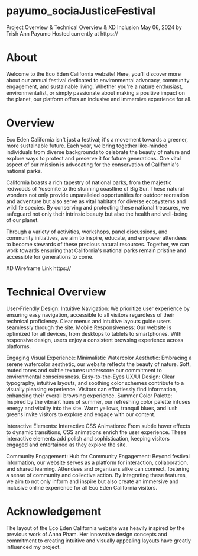 # payumo_sociaJusticeFestival
Project Overview & Technical Overview & XD Inclusion
May 06, 2024 
by Trish Ann Payumo
Hosted currently at https://

# About 
Welcome to the Eco Eden California website! Here, you'll discover more about our annual festival dedicated to environmental advocacy, community engagement, and sustainable living. Whether you're a nature enthusiast, environmentalist, or simply passionate about making a positive impact on the planet, our platform offers an inclusive and immersive experience for all.

# Overview 
Eco Eden California isn't just a festival; it's a movement towards a greener, more sustainable future. Each year, we bring together like-minded individuals from diverse backgrounds to celebrate the beauty of nature and explore ways to protect and preserve it for future generations. One vital aspect of our mission is advocating for the conservation of California's national parks. 

California boasts a rich tapestry of national parks, from the majestic redwoods of Yosemite to the stunning coastline of Big Sur. These natural wonders not only provide unparalleled opportunities for outdoor recreation and adventure but also serve as vital habitats for diverse ecosystems and wildlife species. By conserving and protecting these national treasures, we safeguard not only their intrinsic beauty but also the health and well-being of our planet. 

Through a variety of activities, workshops, panel discussions, and community initiatives, we aim to inspire, educate, and empower attendees to become stewards of these precious natural resources. Together, we can work towards ensuring that California's national parks remain pristine and accessible for generations to come.

XD Wireframe Link
https://

# Technical Overview 
User-Friendly Design: 
Intuitive Navigation: We prioritize user experience by ensuring easy navigation, accessible to all visitors regardless of their technical proficiency. Clear menus and intuitive layouts guide users seamlessly through the site. 
Mobile Responsiveness: Our website is optimized for all devices, from desktops to tablets to smartphones. With responsive design, users enjoy a consistent browsing experience across platforms. 

Engaging Visual Experience: 
Minimalistic Watercolor Aesthetic: Embracing a serene watercolor aesthetic, our website reflects the beauty of nature. Soft, muted tones and subtle textures underscore our commitment to environmental consciousness. 
Easy-to-the-Eyes UX/UI Design: Clear typography, intuitive layouts, and soothing color schemes contribute to a visually pleasing experience. Visitors can effortlessly find information, enhancing their overall browsing experience. 
Summer Color Palette: Inspired by the vibrant hues of summer, our refreshing color palette infuses energy and vitality into the site. Warm yellows, tranquil blues, and lush greens invite visitors to explore and engage with our content. 

Interactive Elements: 
Interactive CSS Animations: From subtle hover effects to dynamic transitions, CSS animations enrich the user experience. These interactive elements add polish and sophistication, keeping visitors engaged and entertained as they explore the site. 

Community Engagement: 
Hub for Community Engagement: Beyond festival information, our website serves as a platform for interaction, collaboration, and shared learning. Attendees and organizers alike can connect, fostering a sense of community and collective action. By integrating these features, we aim to not only inform and inspire but also create an immersive and inclusive online experience for all Eco Eden California visitors.

# Acknowledgement
The layout of the Eco Eden California website was heavily inspired by the previous work of Anna Pham. Her innovative design concepts and commitment to creating intuitive and visually appealing layouts have greatly influenced my project. 
